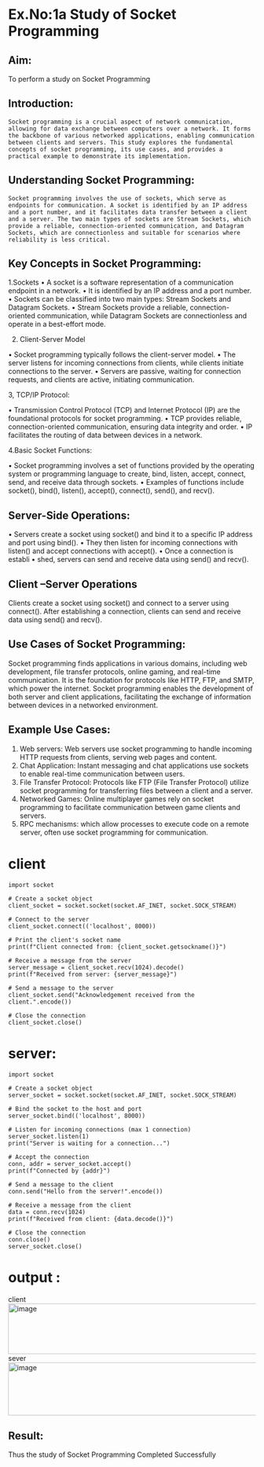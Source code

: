 # Ex.No:1a  			Study of Socket Programming

## Aim: 
To perform a study on Socket Programming
## Introduction:

 	Socket programming is a crucial aspect of network communication, allowing for data exchange between computers over a network. It forms the backbone of various networked applications, enabling communication between clients and servers. This study explores the fundamental concepts of socket programming, its use cases, and provides a practical example to demonstrate its implementation.
## Understanding Socket Programming:
	Socket programming involves the use of sockets, which serve as endpoints for communication. A socket is identified by an IP address and a port number, and it facilitates data transfer between a client and a server. The two main types of sockets are Stream Sockets, which provide a reliable, connection-oriented communication, and Datagram Sockets, which are connectionless and suitable for scenarios where reliability is less critical.
## Key Concepts in Socket Programming:
1.Sockets
•	A socket is a software representation of a communication endpoint in a network.
•	It is identified by an IP address and a port number.
•	Sockets can be classified into two main types: Stream Sockets and Datagram Sockets.
•	Stream Sockets provide a reliable, connection-oriented communication, while Datagram Sockets are connectionless and operate in a best-effort mode.

2. Client-Server Model

•	Socket programming typically follows the client-server model.
•	The server listens for incoming connections from clients, while clients initiate connections to the server.
•	Servers are passive, waiting for connection requests, and clients are active, initiating communication.

3, TCP/IP Protocol:

•	Transmission Control Protocol (TCP) and Internet Protocol (IP) are the foundational protocols for socket programming.
•	TCP provides reliable, connection-oriented communication, ensuring data integrity and order.
•	IP facilitates the routing of data between devices in a network.

4.Basic Socket Functions:

•	Socket programming involves a set of functions provided by the operating system or programming language to create, bind, listen, accept, connect, send, and receive data through sockets.
•	Examples of functions include socket(), bind(), listen(), accept(), connect(), send(), and recv().

## Server-Side Operations:

•	Servers create a socket using socket() and bind it to a specific IP address and port using bind().
•	They then listen for incoming connections with listen() and accept connections with accept().
•	Once a connection is establi
•	shed, servers can send and receive data using send() and recv().

## Client –Server Operations

Clients create a socket using socket() and connect to a server using connect().
After establishing a connection, clients can send and receive data using send() and recv().

## Use Cases of Socket Programming:
Socket programming finds applications in various domains, including web development, file transfer protocols, online gaming, and real-time communication. It is the foundation for protocols like HTTP, FTP, and SMTP, which power the internet. Socket programming enables the development of both server and client applications, facilitating the exchange of information between devices in a networked environment.
## Example Use Cases:

1.	Web servers: Web servers use socket programming to handle incoming HTTP requests from clients, serving web pages and content.
2.	Chat Application: Instant messaging and chat applications use sockets to enable real-time communication between users.
3.	File Transfer Protocol: Protocols like FTP (File Transfer Protocol) utilize socket programming for transferring files between a client and a server.
4.	Networked Games: Online multiplayer games rely on socket programming to facilitate communication between game clients and servers.
5.	RPC mechanisms: which allow processes to execute code on a remote server, often use socket programming for communication.

# client 

```
import socket

# Create a socket object
client_socket = socket.socket(socket.AF_INET, socket.SOCK_STREAM)

# Connect to the server
client_socket.connect(('localhost', 8000))

# Print the client's socket name
print(f"Client connected from: {client_socket.getsockname()}")

# Receive a message from the server
server_message = client_socket.recv(1024).decode()
print(f"Received from server: {server_message}")

# Send a message to the server
client_socket.send("Acknowledgement received from the client.".encode())

# Close the connection
client_socket.close()

```
# server:
```
import socket

# Create a socket object
server_socket = socket.socket(socket.AF_INET, socket.SOCK_STREAM)

# Bind the socket to the host and port
server_socket.bind(('localhost', 8000))

# Listen for incoming connections (max 1 connection)
server_socket.listen(1)
print("Server is waiting for a connection...")

# Accept the connection
conn, addr = server_socket.accept()
print(f"Connected by {addr}")

# Send a message to the client
conn.send("Hello from the server!".encode())

# Receive a message from the client
data = conn.recv(1024)
print(f"Received from client: {data.decode()}")

# Close the connection
conn.close()
server_socket.close()

```
# output :
client
<img width="1026" height="103" alt="image" src="https://github.com/user-attachments/assets/2815ef54-57fc-4e95-9b12-64cffcfeb927" />
sever 
<img width="788" height="108" alt="image" src="https://github.com/user-attachments/assets/9224d3a4-ef43-4edb-8cbd-17fa5be70f90" />

## Result:
Thus the study of Socket Programming Completed Successfully
